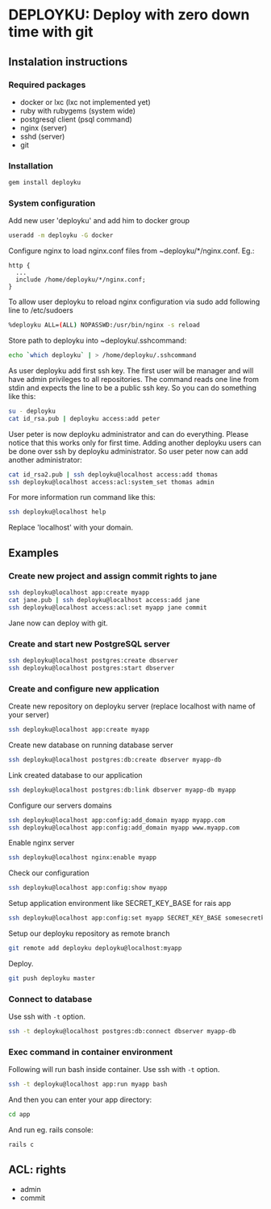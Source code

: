 # DEPLOYKU: Deploy with zero down time with git

## Instalation instructions

### Required packages

* docker or lxc (lxc not implemented yet)
* ruby with rubygems (system wide)
* postgresql client (psql command)
* nginx (server)
* sshd (server)
* git

### Installation

```bash
gem install deployku
```

### System configuration

Add new user 'deployku' and add him to docker group
```bash
useradd -m deployku -G docker
```

Configure nginx to load nginx.conf files from ~deployku/*/nginx.conf. Eg.:
```
http {
  ...
  include /home/deployku/*/nginx.conf;
}
```

To allow user deployku to reload nginx configuration via sudo add following line to /etc/sudoers
```bash
%deployku ALL=(ALL) NOPASSWD:/usr/bin/nginx -s reload
```

Store path to deployku into ~deployku/.sshcommand:
```bash
echo `which deployku` | > /home/deployku/.sshcommand
```

As user deployku add first ssh key. The first user will be manager and will have admin privileges to all repositories.
The command reads one line from stdin and expects the line to be a public ssh key. So you can do something like this:
```bash
su - deployku
cat id_rsa.pub | deployku access:add peter
```

User peter is now deployku administrator and can do everything. Please notice that this works only for first time.
Adding another deployku users can be done over ssh by deployku administrator. So user peter now can add another administrator:
```bash
cat id_rsa2.pub | ssh deployku@localhost access:add thomas
ssh deployku@localhost access:acl:system_set thomas admin
```

For more information run command like this:
```bash
ssh deployku@localhost help
```

Replace 'localhost' with your domain.

## Examples

### Create new project and assign commit rights to jane

```bash
ssh deployku@localhost app:create myapp
cat jane.pub | ssh deployku@localhost access:add jane
ssh deployku@localhost access:acl:set myapp jane commit
```

Jane now can deploy with git.

### Create and start new PostgreSQL server

```bash
ssh deployku@localhost postgres:create dbserver
ssh deployku@localhost postgres:start dbserver
```

### Create and configure new application

Create new repository on deployku server (replace localhost with name of your server)
```bash
ssh deployku@localhost app:create myapp
```

Create new database on running database server
```bash
ssh deployku@localhost postgres:db:create dbserver myapp-db
```

Link created database to our application
```bash
ssh deployku@localhost postgres:db:link dbserver myapp-db myapp
```

Configure our servers domains
```bash
ssh deployku@localhost app:config:add_domain myapp myapp.com
ssh deployku@localhost app:config:add_domain myapp www.myapp.com
```

Enable nginx server
```bash
ssh deployku@localhost nginx:enable myapp
```

Check our configuration
```bash
ssh deployku@localhost app:config:show myapp
```

Setup application environment like SECRET_KEY_BASE for rais app
```bash
ssh deployku@localhost app:config:set myapp SECRET_KEY_BASE somesecretkey
```

Setup our deployku repository as remote branch
```bash
git remote add deployku deployku@localhost:myapp
```

Deploy.
```bash
git push deployku master
```

### Connect to database
Use ssh with `-t` option.
```bash
ssh -t deployku@localhost postgres:db:connect dbserver myapp-db
```

### Exec command in container environment
Following will run bash inside container. Use ssh with `-t` option.
```bash
ssh -t deployku@localhost app:run myapp bash
```

And then you can enter your app directory:
```bash
cd app
```

And run eg. rails console:
```bash
rails c
```

## ACL: rights
- admin
- commit
